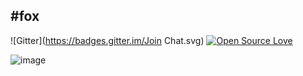 #fox
-----------------------------------
![Gitter](https://badges.gitter.im/Join Chat.svg)
[![Open Source Love](https://github.com/wenbo2018/fox)](https://github.com/wenbo2018/fox/)

 ![image](https://github.com/wenbo2018/fox/blob/master/fox-framework1.png)